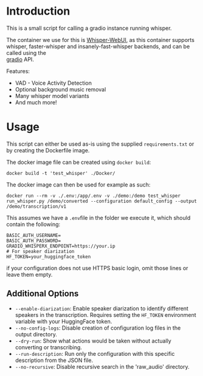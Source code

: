 # Introduction
This is a small script for calling a gradio instance running whisper.

The container we use for this is [Whisper-WebUI](https://github.com/jhj0517/Whisper-WebUI), as this
container supports whisper, faster-whisper and insanely-fast-whisper backends, and can be called using the  
[gradio](https://www.gradio.app/) API.

Features:

* VAD - Voice Activity Detection
* Optional background music removal
* Many whisper model variants
* And much more!

# Usage

This script can either be used as-is using the supplied `requirements.txt` or by creating the Dockerfile image.

The docker image file can be created using `docker build`: 

`docker build -t 'test_whisper' ./Docker/`

The docker image can then be used for example as such:

`docker run --rm -v ./.env:/app/.env -v ./demo:/demo test_whisper run_whisper.py /demo/converted --configuration default_config --output /demo/transcription/v1`

This assumes we have a `.env`file in the folder we execute it, which should contain the following:

```
BASIC_AUTH_USERNAME=
BASIC_AUTH_PASSWORD=
GRADIO_WHISPERX_ENDPOINT=https://your.ip
# For speaker diarization
HF_TOKEN=your_huggingface_token
```

if your configuration does not use HTTPS basic login, omit those lines or leave them empty.

## Additional Options

* `--enable-diarization`: Enable speaker diarization to identify different speakers in the transcription. Requires setting the `HF_TOKEN` environment variable with your HuggingFace token.
* `--no-config-logs`: Disable creation of configuration log files in the output directory.
* `--dry-run`: Show what actions would be taken without actually converting or transcribing.
* `--run-description`: Run only the configuration with this specific description from the JSON file.
* `--no-recursive`: Disable recursive search in the 'raw_audio' directory.



